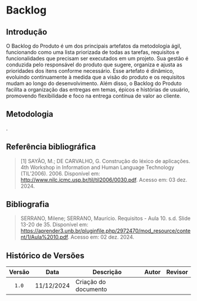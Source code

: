 # Backlog

## Introdução

O Backlog do Produto é um dos principais artefatos da metodologia ágil, funcionando como uma lista priorizada de todas as tarefas, requisitos e funcionalidades que precisam ser executados em um projeto. Sua gestão é conduzida pelo responsável do produto que sugere, organiza e ajusta as prioridades dos itens conforme necessário. Esse artefato é dinâmico, evoluindo continuamente à medida que a visão do produto e os requisitos mudam ao longo do desenvolvimento. Além disso, o Backlog do Produto facilita a organização das entregas em temas, épicos e histórias de usuário, promovendo flexibilidade e foco na entrega contínua de valor ao cliente.

## Metodologia

.



## Referência bibliográfica 

> [1] SAYÃO, M.; DE CARVALHO, G. Construção do léxico de aplicações. 4th Workshop in Information and Human Language Technology (TIL’2006). 2006. Disponível em: <http://www.nilc.icmc.usp.br/til/til2006/0030.pdf>. Acesso em: 03 dez. 2024.


## Bibliografia

> SERRANO, Milene; SERRANO, Maurício. Requisitos - Aula 10. s.d. Slide 13-20 de 35. Disponível em: <https://aprender3.unb.br/pluginfile.php/2972470/mod_resource/content/1/Aula%2010.pdf>. Acesso em: 02 dez. 2024.


## Histórico de Versões

|Versão|Data|Descrição|Autor|Revisor|
|:----:|----|---------|-----|:-------:|
|`1.0`|11/12/2024|Criação do documento|[](https://github.com/)|[](https://github.com/)|